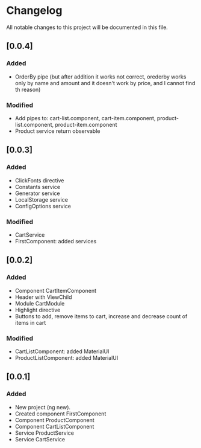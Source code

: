 # Changelog

All notable changes to this project will be documented in this file.

## [0.0.4]

### Added

- OrderBy pipe (but after addition it works not correct, orederby works only by name and amount and it doesn't work by price, and I cannot find th reason)

### Modified

- Add pipes to: cart-list.component, cart-item.component,
  product-list.component, product-item.component
- Product service return observable

## [0.0.3]

### Added

- ClickFonts directive
- Constants service
- Generator service
- LocalStorage service
- ConfigOptions service

### Modified

- CartService
- FirstComponent: added services

## [0.0.2]

### Added

- Component CartItemComponent
- Header with ViewChild
- Module CartModule
- Highlight directive
- Buttons to add, remove items to cart, increase and decrease count of items in cart

### Modified

- CartListComponent: added MaterialUI
- ProductListComponent: added MaterialUI

## [0.0.1]

### Added

- New project (ng new).
- Created component FirstComponent
- Component ProductComponent
- Component CartListComponent
- Service ProductService
- Service CartService

